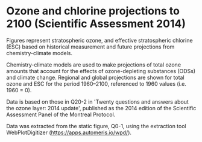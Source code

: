 # Ozone and chlorine projections to 2100 (Scientific Assessment 2014)

Figures represent stratospheric ozone, and effective stratospheric chlorine (ESC) based on historical measurement and future projections from chemistry-climate models.

Chemistry-climate models are used to make projections of total ozone amounts that account for the effects of ozone-depleting substances (ODSs) and climate change. Regional and global projections are shown for total ozone and ESC for the period
1960–2100, referenced to 1960 values (i.e. 1960 = 0).

Data is based on those in Q20-2 in 'Twenty questions and answers about the ozone layer: 2014 update', published as the 2014 edition of the Scientific Assessment Panel of the Montreal Protocol.

Data was extracted from the static figure, Q0-1, using the extraction tool WebPlotDigitizer (https://apps.automeris.io/wpd/).